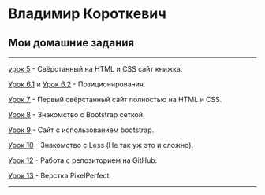 

# Владимир Короткевич



## Мои домашние задания

***

[урок 5](VladimirVaize.github.io/lesson_5/ "...") - Свёрстанный на HTML и CSS сайт книжка.


[Урок 6.1](VladimirVaize.github.io/lesson_6.1/ "...") и [Урок 6.2](VladimirVaize.github.io/lesson_6.2/ "...") - Позиционирования.


[Урок 7](VladimirVaize.github.io/lesson_7/ "...") - Первый свёрстанный сайт полностью на HTML и CSS.


[Урок 8](VladimirVaize.github.io/lesson_8/ "...") - Знакомство с Bootstrap сеткой.


[Урок 9](VladimirVaize.github.io/lesson_9/ "...") - Сайт с использованием bootstrap.


[Урок 10](VladimirVaize.github.io/lesson_10/ "...") - Знакомство с Less (Не так уж это и сложно).


[Урок 12](https://github.com/VladimirVaize/VladimirVaize.github.io "...") - Работа с репозиторием на GitHub.


[Урок 13](VladimirVaize.github.io/lesson_13/ "...") - Верстка PixelPerfect


***
